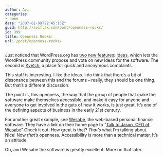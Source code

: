 ```yaml
---
author: Avi
categories:
- none
date: "2007-01-09T22:45:15Z"
guid: http://aviflax.com/post/openness-rocks/
id: 399
title: Openness Rocks!
url: /post/openness-rocks/
---
```

Just noticed that WordPress.org has [two new features](http://wordpress.org/development/2007/01/ideas-and-kvetch/): [Ideas](http://wordpress.org/extend/ideas/), which lets the WordPress community propose and vote on new Ideas for the software. The second is [Kvetch](http://wordpress.org/extend/kvetch/), a place for quick and anonymous complaints.

This stuff is interesting. I like the ideas. I do think that there&#8217;s a bit of dissonance between this and the forums &#8211; really, they should be one thing. But that&#8217;s a different discussion.

The point is, this openness, the way that the group of people that make the software make themselves accessible, and make it easy for anyone and everyone to get involved in the guts of how it works, is just great. It&#8217;s one of the defining aspects of business in the early 21st century.

For another great example, see [Wesabe](http://www.wesabe.com/), the web-based personal finance software. They have a link on their home page to &#8220;[Talk to Jason, CEO of Wesabe](http://www.wesabe.com/page/talk_to_jason)&#8221; Check it out. How great is that? _That&#8217;s_ what I&#8217;m talking about. Nice! Now _that&#8217;s_ openness. Accessibility is more than a technical matter. It&#8217;s an attitude.

Oh, and Wesabe the software is greatly excellent. More on that later.